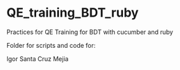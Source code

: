 # QE_training_BDT_ruby

Practices for QE Training for BDT with cucumber and ruby

Folder for scripts and code for:

Igor Santa Cruz Mejia